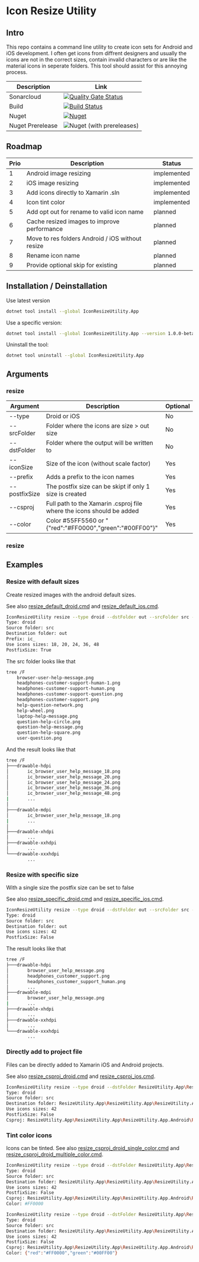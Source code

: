 # Icon Resize Utility

## Intro
This repo contains a command line utility to create icon sets for Android and iOS development.
I often get icons from diffrent designers and usually the icons are not in the correct sizes, contain invalid characters or are like the material icons in seperate folders. This tool should assist for this annoying process.


|Description      |Link        |
|-----------------|------------|
|Sonarcloud       |[![Quality Gate Status](https://sonarcloud.io/api/project_badges/measure?project=epsmae_IconResizeUtility&metric=alert_status)](https://sonarcloud.io/dashboard?id=epsmae_IconResizeUtility)|
|Build            |[![Build Status](https://my-tech-projects.visualstudio.com/Icon%20Resize%20Utility/_apis/build/status/Release%20Build?branchName=master)](https://my-tech-projects.visualstudio.com/Icon%20Resize%20Utility/_build/latest?definitionId=15&branchName=master)|
|Nuget            |[![Nuget](https://img.shields.io/nuget/v/IconResizeUtility.App)](https://www.nuget.org/packages/IconResizeUtility.App)|
|Nuget Prerelease |![Nuget (with prereleases)](https://img.shields.io/nuget/vpre/IconResizeUtility.App)


## Roadmap

|Prio  |Description                                       |Status               |
|------|--------------------------------------------------|---------------------|
| 1    |Android image resizing                            | implemented         |
| 2    |iOS image resizing                                | implemented         |
| 3    |Add icons directly to Xamarin .sln                | implemented         |
| 4    |Icon tint color                                   | implemented         |
| 5    |Add opt out for rename to valid icon name         | planned             |
| 6    |Cache resized images to improve performance       | planned             |
| 7    |Move to res folders Android / iOS without resize  | planned             |
| 8    |Rename icon name                                  | planned             |
| 9    |Provide optional skip for existing                | planned             |



## Installation / Deinstallation
Use latest version

```bash
dotnet tool install --global IconResizeUtility.App
```

Use a specific version:

```bash
dotnet tool install --global IconResizeUtility.App --version 1.0.0-beta0014
```

Uninstall the tool:

```bash
dotnet tool uninstall --global IconResizeUtility.App
```

## Arguments

### resize

|Argument       |Description                                                           |Optional             |
|---------------|----------------------------------------------------------------------|---------------------|
| --type        |Droid or iOS                                                          | No                  |
| --srcFolder   |Folder where the icons are size > out size                            | No                  |
| --dstFolder   |Folder where the output will be written to                            | No                  |
| --iconSize    |Size of the icon (without scale factor)                               | Yes                 |
| --prefix      |Adds a prefix to the icon names                                       | Yes                 |
| --postfixSize |The postfix size can be skipt if only 1 size is created               | Yes                 |
| --csproj      |Full path to the Xamarin .csproj file where the icons should be added | Yes                 |
| --color       |Color #55FF5560 or "{\"red\":\"#FF0000\",\"green\":\"#00FF00\"}"      | Yes                 |

### resize

## Examples

### Resize with default sizes

Create resized images with the android default sizes.

See also [resize_default_droid.cmd](playground/resize_default_droid.cmd) and [resize_default_ios.cmd](playground/resize_default_ios.cmd).

```bash
IconResizeUtility resize --type droid --dstFolder out --srcFolder src --prefix ic_
Type: droid
Source folder: src
Destination folder: out
Prefix: ic_
Use icons sizes: 18, 20, 24, 36, 48
PostfixSize: True
```

The src folder looks like that

```bash
tree /F
    browser-user-help-message.png
    headphones-customer-support-human-1.png
    headphones-customer-support-human.png
    headphones-customer-support-question.png
    headphones-customer-support.png
    help-question-network.png
    help-wheel.png
    laptop-help-message.png
    question-help-circle.png
    question-help-message.png
    question-help-square.png
    user-question.png
```

And the result looks like that

```bash
tree /F
├───drawable-hdpi
│       ic_browser_user_help_message_18.png
│       ic_browser_user_help_message_20.png
│       ic_browser_user_help_message_24.png
│       ic_browser_user_help_message_36.png
│       ic_browser_user_help_message_48.png
|       ...
│
├───drawable-mdpi
│       ic_browser_user_help_message_18.png
|       ...
│
├───drawable-xhdpi
│       ...
├───drawable-xxhdpi
│       ...
└───drawable-xxxhdpi
        ...
```

### Resize with specific size

With a single size the postfix size can be set to false

See also [resize_specific_droid.cmd](playground/resize_specific_droid.cmd) and [resize_specific_ios.cmd](playground/resize_specific_ios.cmd).

```bash
IconResizeUtility resize --type droid --dstFolder out --srcFolder src --postfixSize false --iconSize 42
Type: droid
Source folder: src
Destination folder: out
Use icons sizes: 42
PostfixSize: False
```

The result looks like that

```bash
tree /F
├───drawable-hdpi
│       browser_user_help_message.png
│       headphones_customer_support.png
│       headphones_customer_support_human.png
│       ...
├───drawable-mdpi
│       browser_user_help_message.png
|       ...
├───drawable-xhdpi
│       ...
├───drawable-xxhdpi
│       ...
└───drawable-xxxhdpi
        ...
```

### Directly add to project file

Files can be directly added to Xamarin iOS and Android projects.

See also [resize_csproj_droid.cmd](playground/resize_csproj_droid.cmd) and [resize_csproj_ios.cmd](playground/resize_csproj_ios.cmd).

```bash
IconResizeUtility resize --type droid --dstFolder ResizeUtility.App\ResizeUtility.App\ResizeUtility.App.Android\Resources --srcFolder src --postfixSize false --iconSize 42 --csproj ResizeUtility.App\ResizeUtility.App\ResizeUtility.App.Android\ResizeUtility.App.Android.csproj
Type: droid
Source folder: src
Destination folder: ResizeUtility.App\ResizeUtility.App\ResizeUtility.App.Android\Resources
Use icons sizes: 42
PostfixSize: False
Csproj: ResizeUtility.App\ResizeUtility.App\ResizeUtility.App.Android\ResizeUtility.App.Android.csproj
```

### Tint color icons

Icons can be tinted.
See also [resize_csproj_droid_single_color.cmd](playground/resize_csproj_droid_single_color.cmd) and [resize_csproj_droid_multiple_color.cmd](playground/resize_csproj_droid_multiple_color.cmd).

```bash
IconResizeUtility resize --type droid --dstFolder ResizeUtility.App\ResizeUtility.App\ResizeUtility.App.Android\Resources --srcFolder src --postfixSize false --iconSize 42 --csproj ResizeUtility.App\ResizeUtility.App\ResizeUtility.App.Android\ResizeUtility.App.Android.csproj --color #FF0000
Type: droid
Source folder: src
Destination folder: ResizeUtility.App\ResizeUtility.App\ResizeUtility.App.Android\Resources
Use icons sizes: 42
PostfixSize: False
Csproj: ResizeUtility.App\ResizeUtility.App\ResizeUtility.App.Android\ResizeUtility.App.Android.csproj
Color: #FF0000
```

```bash
IconResizeUtility resize --type droid --dstFolder ResizeUtility.App\ResizeUtility.App\ResizeUtility.App.Android\Resources --srcFolder src --postfixSize false --iconSize 42 --csproj ResizeUtility.App\ResizeUtility.App\ResizeUtility.App.Android\ResizeUtility.App.Android.csproj --color "{\"red\":\"#FF0000\",\"green\":\"#00FF00\"}"
Type: droid
Source folder: src
Destination folder: ResizeUtility.App\ResizeUtility.App\ResizeUtility.App.Android\Resources
Use icons sizes: 42
PostfixSize: False
Csproj: ResizeUtility.App\ResizeUtility.App\ResizeUtility.App.Android\ResizeUtility.App.Android.csproj
Color: {"red":"#FF0000","green":"#00FF00"}
```
